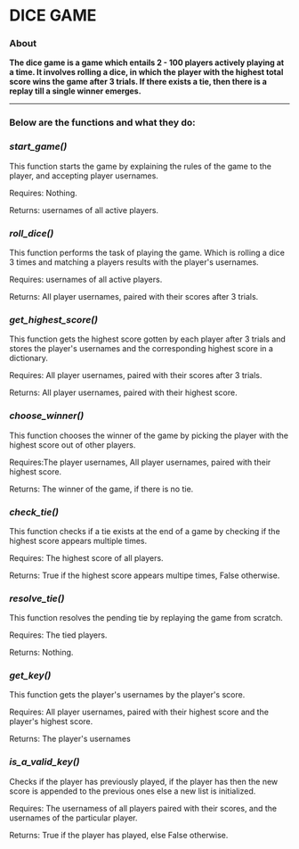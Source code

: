 # DICE GAME

### About
**The dice game is a game which entails 2 - 100 players actively playing at a time. It involves rolling a dice, in which the player with the highest total score wins the game after 3 trials. If there exists a tie, then there is a replay till a single winner emerges.**

---
### Below are the functions and what they do:
### *start_game()*
This function starts the game by explaining the rules of the game to the player, and accepting player usernames.

Requires: Nothing.

Returns: usernames of all active players.

### *roll_dice()*
This function performs the task of playing the game. Which is rolling a dice 3 times and matching a players results with the player's usernames.

Requires: usernames of all active players.

Returns: All player usernames, paired with their scores after 3 trials.

### *get_highest_score()*
This function gets the highest score gotten by each player after 3 trials and stores the player's usernames and the corresponding highest score in a dictionary.

Requires: All player usernames, paired with their scores after 3 trials.

Returns: All player usernames, paired with their highest score.

### *choose_winner()*
This function chooses the winner of the game by picking the player with the highest score out of other players.

Requires:The player usernames, All player usernames, paired with their highest score.

Returns: The winner of the game, if there is no tie. 

### *check_tie()*
This function checks if a tie exists at the end of a game by checking if the highest score appears multiple times.

Requires: The highest score of all players.

Returns: True if the highest score appears multipe times, False otherwise.

### *resolve_tie()*
This function resolves the pending tie by replaying the game from scratch.

Requires: The tied players.

Returns: Nothing.

### *get_key()*
This function gets the player's usernames by the player's score.

Requires: All player usernames, paired with their highest score and the player's highest score.

Returns: The player's usernames


### *is_a_valid_key()*
Checks if the player has previously played, if the player has then the new score is appended to the previous ones else a new list is initialized.

Requires: 	The usernamess of all players paired with their scores, and the usernames of the particular player.

Returns: True if the player has played, else False otherwise.



 